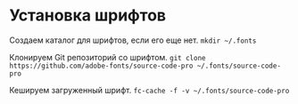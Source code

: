 # Установка шрифтов
Создаем каталог для шрифтов, если его еще нет.
`mkdir ~/.fonts`

Клонируем Git репозиторий со шрифтом.
`git clone https://github.com/adobe-fonts/source-code-pro ~/.fonts/source-code-pro`

Кешируем загруженный шрифт.
`fc-cache -f -v ~/.fonts/source-code-pro`
